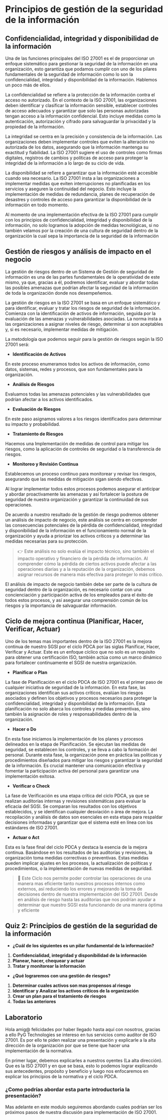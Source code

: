 # **Principios de gestión de la seguridad de la información**

## **Confidencialidad, integridad y disponibilidad de la información**

Una de las funciones principales del ISO 27001 es el de proporcionar un enfoque sistemático para gestionar la seguridad de la información en una organización, esto garantiza que podamos cumplir con uno de los pilares fundamentales de la seguridad de información como lo son la confidencialidad, integridad y disponibilidad de la información. Hablemos un poco más de ellos.

La confidencialidad se refiere a la protección de la información contra el acceso no autorizado. En el contexto de la ISO 27001, las organizaciones deben identificar y clasificar la información sensible, establecer controles de acceso adecuados y garantizar que solo las personas autorizadas tengan acceso a la información confidencial. Esto incluye medidas como la autenticación, autorización y cifrado para salvaguardar la privacidad y la propiedad de la información.

La integridad se centra en la precisión y consistencia de la información. Las organizaciones deben implementar controles que eviten la alteración no autorizada de los datos, asegurando que la información mantenga su exactitud y fiabilidad. La ISO 27001 sugiere el uso de controles como firmas digitales, registros de cambios y políticas de acceso para proteger la integridad de la información a lo largo de su ciclo de vida.

La disponibilidad se refiere a garantizar que la información esté accesible cuando sea necesario. La ISO 27001 insta a las organizaciones a implementar medidas que eviten interrupciones no planificadas en los servicios y aseguren la continuidad del negocio. Esto incluye la implementación de medidas de redundancia, planes de recuperación de desastres y controles de acceso para garantizar la disponibilidad de la información en todo momento.

Al momento de una implementación efectiva de la ISO 27001 para cumplir con los principios de confidencialidad, integridad y disponibilidad de la información, no solo logramos la adopción de medidas tecnológicas, si no también velamos por la creación de una cultura de seguridad dentro de la organización la cual sepa la importancia de la seguridad de la información

## **Gestión de riesgos y análisis de impacto en el negocio**

La gestión de riesgos dentro de un Sistema de Gestión de seguridad de información es una de las partes fundamentales de la operatividad de este mismo, ya que, gracias a él, podremos identificar, evaluar y abordar todas las posibles amenazas que podrían afectar la seguridad de la información de toda la organización donde nos desempeñemos.

La gestión de riesgos en la ISO 27001 se basa en un enfoque sistemático y para identificar, evaluar y tratar los riesgos de seguridad de la información. Comienza con la identificación de activos de información, seguida por la evaluación de las amenazas y vulnerabilidades asociadas. La norma insta a las organizaciones a asignar niveles de riesgo, determinar si son aceptables y, si es necesario, implementar medidas de mitigación.

La metodología que podemos seguir para la gestión de riesgos según la ISO 27001 será:

- **Identificación de Activos**

En este proceso enumeramos todos los activos de información, como datos, sistemas, redes y procesos, que son fundamentales para la organización.

- **Análisis de Riesgos**

Evaluamos todas las amenazas potenciales y las vulnerabilidades que podrían afectar a los activos identificados.

- **Evaluación de Riesgos**

En este paso asignamos valores a los riesgos identificados para determinar su impacto y probabilidad.

- **Tratamiento de Riesgos**

Hacemos una Implementación de medidas de control para mitigar los riesgos, como la aplicación de controles de seguridad o la transferencia de riesgos.

- **Monitoreo y Revisión Continua**

Establecemos un proceso continuo para monitorear y revisar los riesgos, asegurando que las medidas de mitigación sigan siendo efectivas.

Al lograr implementar todos estos procesos podemos asegurar el anticipar y abordar proactivamente las amenazas y así fortalecer la postura de seguridad de nuestra organización y garantizar la continuidad de sus operaciones.

De acuerdo a nuestro resultado de la gestión de riesgo podremos obtener un análisis de impacto de negocio, este análisis se centra en comprender las consecuencias potenciales de la pérdida de confidencialidad, integridad y disponibilidad de la información en el funcionamiento normal de la organización y ayuda a priorizar los activos críticos y a determinar las medidas necesarias para su protección.

> 👉 Este análisis no solo evalúa el impacto técnico, sino también el impacto operativo y financiero de la pérdida de información. Al comprender cómo la pérdida de ciertos activos puede afectar a las operaciones diarias y a la reputación de la organización, debemos asignar recursos de manera más efectiva para proteger lo más crítico.

</aside>

El análisis de impacto de negocio también debe ser parte de la cultura de seguridad dentro de la organización, es necesario contar con una concienciación y participación activa de los empleados para el éxito de todos estos procesos, y así asegurar una comprensión común de los riesgos y la importancia de salvaguardar información.

## **Ciclo de mejora continua (Planificar, Hacer, Verificar, Actuar)**

Uno de los temas mas importantes dentro de la ISO 27001 es la mejora continua de nuestro SGSI por el ciclo PDCA por las siglas Planificar, Hacer, Verificar y Actuar. Este es un enfoque cíclico que no solo es un requisito para obtener una certificación ISO, también actúa como un marco dinámico para fortalecer continuamente el SGSI de nuestra organización.

- **Planificar o Plan**

La fase de Planificación en el ciclo PDCA de ISO 27001 es el primer paso de cualquier iniciativa de seguridad de la información. En esta fase, las organizaciones identifican sus activos críticos, evalúan los riesgos asociados y definen los objetivos y procesos necesarios para proteger la confidencialidad, integridad y disponibilidad de la información. Esta planificación no solo abarca los controles y medidas preventivas, sino también la asignación de roles y responsabilidades dentro de la organización.

- **Hacer o Do**

En esta fase iniciamos la implementación de los planes y procesos delineados en la etapa de Planificación. Se ejecutan las medidas de seguridad, se establecen los controles, y se lleva a cabo la formación del personal. Durante esta fase, la organización pone en práctica las políticas y procedimientos diseñados para mitigar los riesgos y garantizar la seguridad de la información. Es crucial mantener una comunicación efectiva y fomentar la participación activa del personal para garantizar una implementación exitosa.

- **Verificar o Check**

La fase de Verificación es una etapa crítica del ciclo PDCA, ya que se realizan auditorías internas y revisiones sistemáticas para evaluar la eficacia del SGSI. Se comparan los resultados con los objetivos establecidos, y se identifican cualquier desviación o área de mejora. La recopilación y análisis de datos son esenciales en esta etapa para respaldar decisiones informadas y garantizar que el sistema esté en línea con los estándares de ISO 27001.

- **Actuar o Act**

Esta es la fase final del ciclo PDCA y destaca la esencia de la mejora continua. Basándose en los resultados de las auditorías y revisiones, la organización toma medidas correctivas o preventivas. Estas medidas pueden implicar ajustes en los procesos, la actualización de políticas y procedimientos, o la implementación de nuevas medidas de seguridad.

> 📖 Este Ciclo nos permite poder controlar las operaciones de una manera mas eficiente tanto nuestros procesos internos como externos, así reduciendo los errores y mejorando la toma de decisiones dentro de nuestra implementación del ISO 27001. Desde en análisis de riesgo hasta las auditorias que nos podrían ayudar a determinar que nuestro SGSI esta funcionando de una manera óptima y eficiente

</aside>

## **Quiz 2: Principios de gestión de la seguridad de la información**

- **¿Cuál de los siguientes es un pilar fundamental de la información?**

1. **Confidencialidad, integridad y disponibilidad de la información**
2. **Planear, hacer, chequear y actuar**
3. **Tratar y monitorear la información**

- **¿Qué lograremos con una gestión de riesgos?**

1. **Determinar cuales activos son mas propensos al riesgo**
2. **Identificar y Analizar los activos críticos de la organización**
3. **Crear un plan para el tratamiento de riesgos**
4. **Todas las anteriores**

## **Laboratorio**

Hola amig@ felicidades por haber llegado hasta aquí con nosotros, gracias a ello PyG Technologies se intereso en tus servicios como auditor de ISO 27001. Es por ello te piden realizar una presentación y explicarle a la alta dirección de la organización por que se tiene que hacer una implementación de la normativa.

En primer lugar, debemos explicarles a nuestros oyentes (La alta dirección). Que es la ISO 27001 y en que se basa, esto lo podemos lograr explicando sus antecedentes, propósito y beneficio y luego nos enfocaremos en explicar los principios de la normativa y el ciclo PDCA.

### ¿Como podrías abordar esta parte introductoria la presentación?

Mas adelante en este modulo seguiremos abordando cuales podrían ser los próximos pasos de nuestra discusión para implementación de ISO 27001.
